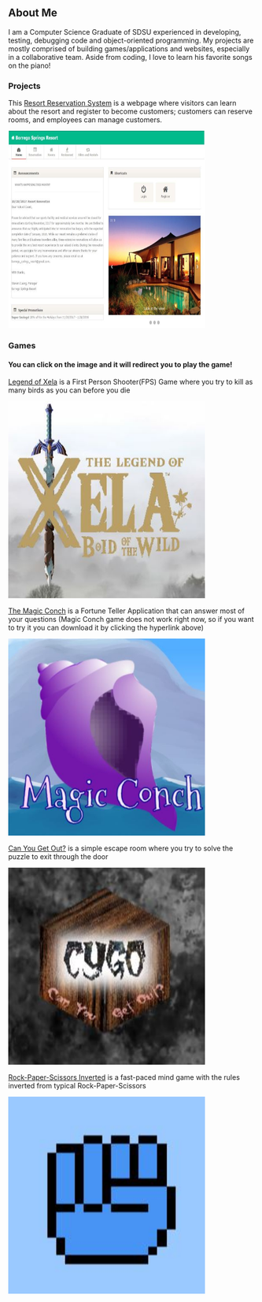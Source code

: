 ## About Me

I am a Computer Science Graduate of SDSU experienced in developing, testing, debugging code and object-oriented programming. My projects are mostly comprised of building games/applications and websites, especially in a collaborative team. Aside from coding, I love to learn his favorite songs on the piano!

### Projects
This [Resort Reservation System](https://github.com/chauduthuan/ResortReservationSystem) is a webpage where visitors can learn about the resort and register to become customers; customers can reserve rooms, and employees can manage customers. 

<a href="https://github.com/chauduthuan/ResortReservationSystem"><img src="/images/rrs.JPG" width="400" height="400"> </a> 


### Games
#### You can click on the image and it will redirect you to play the game!
[Legend of Xela](https://github.com/agiang96/LegendofXela) is a First Person Shooter(FPS) Game where you try to kill as many birds as you can before you die

<a href="https://agiang96.github.io/LegendOfXela"><img src="/images/lox.JPG" width="400" height="400"> </a> 

[The Magic Conch](https://github.com/agiang96/MagicConch) is a Fortune Teller Application that can answer most of your questions
(Magic Conch game does not work right now, so if you want to try it you can download it by clicking the hyperlink above)

<a href="https://agiang96.github.io/MagicConch"><img src="/images/mc.JPG" width="400" height="400"> </a> 

[Can You Get Out?](https://github.com/agiang96/CYGO) is a simple escape room where you try to solve the puzzle to exit through the door

<a href="https://agiang96.github.io/CYGO"><img src="/images/cygo.JPG" width="400" height="400"> </a> 

[Rock-Paper-Scissors Inverted](https://github.com/agiang96/RPSInverted) is a fast-paced mind game with the rules inverted from typical Rock-Paper-Scissors

<a href="https://agiang96.github.io/RPSI"><img src="/images/rpsi.JPG" width="400" height="400"> </a> 


